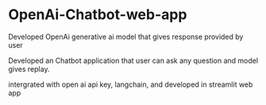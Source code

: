 # OpenAi-Chatbot-web-app
Developed OpenAi generative ai model that gives response provided by user

Developed an Chatbot application that user can ask any question and model gives replay.

intergrated with open ai api key, langchain, and developed in streamlit web app
